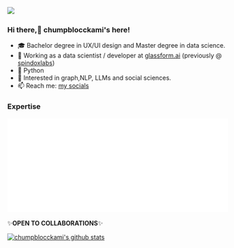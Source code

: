 ![](https://komarev.com/ghpvc/?username=chumpblocckami)
### Hi there,👋 chumpblocckami's here!

- 🎓 Bachelor degree in UX/UI design and Master degree in data science.
- 🔭 Working as a data scientist / developer at [glassform.ai](https://www.glassform.ai/) (previously @ [spindoxlabs](https://www.spindoxlabs.com/))
- 🐍 Python
- 🔎 Interested in graph,NLP, LLMs and social sciences.
- 📫 Reach me: [my socials](https://chumpblocckami.github.io/)

### Expertise

![Metrics](github_metrics.svg)

✨**OPEN TO COLLABORATIONS**✨

[![chumpblocckami's github stats](https://github-readme-stats.vercel.app/api?username=chumpblocckami&theme=tokyonight&show_icons=true)](https://github.com/chumpblocckami/github-readme-stats)

